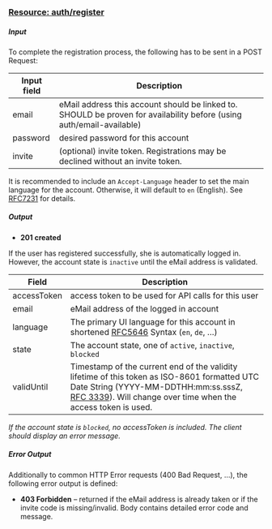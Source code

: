 ### [Resource: auth/register](id:auth-register)

##### Input
To complete the registration process, the following has to be sent in a POST Request:

|Input field    |Description        |
|---------------|-------------------|
|email          |eMail address this account should be linked to. SHOULD be proven for availability before (using auth/email-available)|
|password       |desired password for this account|
|invite         |(optional) invite token. Registrations may be declined without an invite token.|

It is recommended to include an `Accept-Language` header to set the main language for the account. Otherwise, it will default to `en` (English).
See [RFC7231](https://tools.ietf.org/html/rfc7231#section-5.3.5) for details. 

##### Output

* **201 created**

If the user has registered successfully, she is automatically logged in. However, the account state is `inactive` until the eMail address is validated.

|Field          |Description        |
|---------------|-------------------|
|accessToken    |access token to be used for API calls for this user|
|email          |eMail address of the logged in account|
|language       |The primary UI language for this account in shortened [RFC5646](http://tools.ietf.org/html/rfc5646) Syntax (`en`, `de`, …)
|state          |The account state, one of `active`, `inactive`, `blocked`
|validUntil     |Timestamp of the current end of the validity lifetime of this token as ISO-8601 formatted UTC Date String (YYYY-MM-DDTHH:mm:ss.sssZ, [RFC 3339](http://tools.ietf.org/html/rfc3339)). Will change over time when the access token is used.

*If the account state is `blocked`, no accessToken is included. The client should display an error message.*

##### Error Output
Additionally to common HTTP Error requests (400 Bad Request, …), the following error output is defined:

* **403 Forbidden** – returned if the eMail address is already taken or if the invite code is missing/invalid. Body contains detailed error code and message.